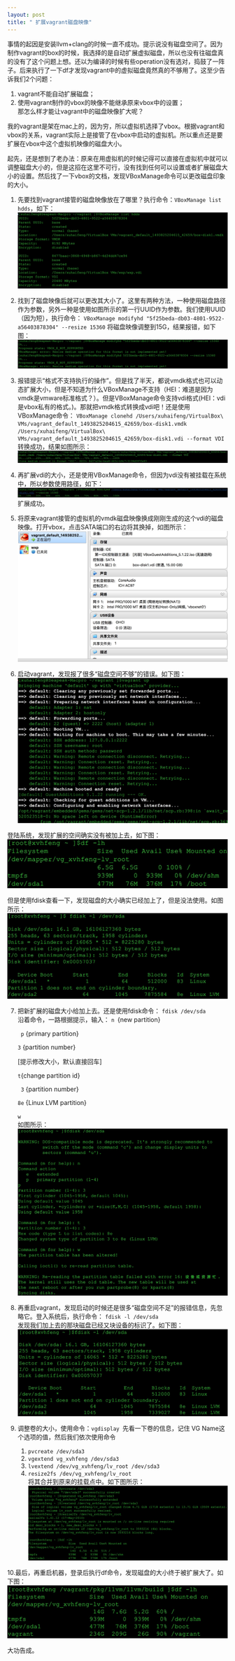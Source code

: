 ```yaml
---
layout: post
title: " 扩展vagrant磁盘映像"
---
```


事情的起因是安装llvm+clang的时候一直不成功。提示说没有磁盘空间了。因为制作vagrant的box的时候，我选择的是自动扩展虚拟磁盘，所以也没有往磁盘真的没有了这个问题上想。还以为编译的时候有些operation没有选对，捣鼓了一阵子。后来执行了一下df才发现vagrant中的虚拟磁盘竟然真的不够用了。这至少告诉我们2个问题：
1. vagrant不能自动扩展磁盘；        
2. 使用vagrant制作的vbox的映像不能继承原来vbox中的设置；        
那怎么样才能让vagrant中的磁盘映像扩大呢？

我的vagrant是架在mac上的，因为穷，所以虚拟机选择了vbox。根据vagrant和vbox的关系，vagrant实际上是接管了在vbox中启动的虚拟机。所以重点还是要扩展在vbox中这个虚拟机映像的磁盘大小。

起先，还是想到了老办法：原来在用虚拟机的时候记得可以直接在虚拟机中就可以调整磁盘大小的，但是这招在这里不可行，没有找到任何可以设置或者扩展磁盘大小的设置。然后找了一下vbox的文档，发现VBoxManage命令可以更改磁盘印象的大小。

1. 先要找到vagrant接管的磁盘映像放在了哪里？执行命令：`VBoxManage list hdds`，如下：
![box-list-hd](vbox-hd-list.jpg)

2. 找到了磁盘映像后就可以更改其大小了。这里有两种方法，一种使用磁盘路径作为参数，另外一种是使用如图所示的第一行UUID作为参数。我们使用UUID（因为短），执行命令：
    `VBoxManage modifyhd "5f25beda-db03-4801-9522-a56403878304" --resize 15360`
    将磁盘映像调整到15G，结果报错，如下图：
    ![box-modify-error](vbox-modify-error.jpg)    

3. 报错提示“格式不支持执行的操作”。但是找了半天，都说vmdk格式也可以动态扩展大小，但是不知道为什么VBoxManage不支持（HEI：难道是因为vmdk是vmware标准格式？）。但是VBoxManage命令支持vdi格式(HEI：vdi是vbox私有的格式。)。那就把vmdk格式转换成vdi吧！还是使用VBoxManage命令：
    `VBoxManage clonehd /Users/xuhaifeng/VirtualBox\ VMs/vagrant_default_1493825204615_42659/box-disk1.vmdk   /Users/xuhaifeng/VirtualBox\ VMs/vagrant_default_1493825204615_42659/box-disk1.vdi --format VDI`    
    转换成功，结果如图所示：    
     ![box-disk-cast](vbox-disk-cast.png)

4. 再扩展vdi的大小，还是使用VBoxManage命令，但因为vdi没有被挂载在系统中，所以参数使用路径，如下：
     ![vbox-modify-disk.png](vbox-modify-disk.png)
     扩展成功。
     
5. 将原来vagrant接管的虚拟机的vmdk磁盘映像换成刚刚生成的这个vdi的磁盘映像。打开vbox，点击SATA端口的右边将其换掉，如图所示：
 ![box-change-disk](vbox-change-disk.png)

5. 启动vagrant，发现报了很多“磁盘空间不够”的错误。如下图：
 ![vagrant-up-error-disksize](vagrant-up-error-disksize.png)

登陆系统，发现扩展的空间确实没有被加上去，如下图：
 ![login-vagrant-df](login-vagrant-df.png)

但是使用fdisk查看一下，发现磁盘的大小确实已经加上了，但是没法使用。如图所示：
 ![fdisk-list-dev](fdisk-dev.png)

7. 把新扩展的磁盘大小给加上去。还是使用fdisk命令：
    `fdisk /dev/sda`    
    沿着命令，一路根据提示，输入：
    `n `{new partition}        
    
   ` p` {primary partition}       
   
    `3` {partition number}       
    
    [提示修改大小，默认直接回车]      
    
    `t`{change partition id}      
    
   ` 3` {partition number}      
   
    `8e` {Linux LVM partition}      
    
    `w`       
    如图所示：
     ![fdisk-operator](fdisk-operator.png)

8. 再重启vagrant，发现启动的时候还是很多“磁盘空间不足”的报错信息，先忽略它。登入系统后，执行命令：
 `fdisk -l /dev/sda`    
 发现我们加上去的那块磁盘已经又块设备的标识了。如下图：
 ![fdisk-dev](fdisk-list-dev.png)

9. 调整卷的大小，使用命令：`vgdisplay `先看一下卷的信息，记住 VG Name这个选项的值，然后我们依次使用命令 
    1. `pvcreate /dev/sda3`    
    2. `vgextend vg_xvhfeng /dev/sda3`    
    3. `lvextend /dev/vg_xvhfeng/lv_root /dev/sda3`    
    4. `resize2fs /dev/vg_xvhfeng/lv_root `    
    将其合并到原来的挂载点中。如下图所示：
 ![mount-disk](mount-disk.png)

10.最后，再重启机器，登录后执行df命令，发现磁盘的大小终于被扩展大了。如下图：
![last-df](last-df.png)

大功告成。

